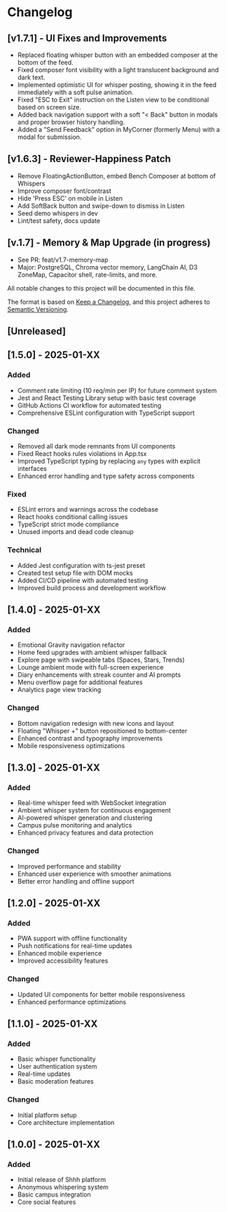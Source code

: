 # Changelog

## [v1.7.1] - UI Fixes and Improvements
- Replaced floating whisper button with an embedded composer at the bottom of the feed.
- Fixed composer font visibility with a light translucent background and dark text.
- Implemented optimistic UI for whisper posting, showing it in the feed immediately with a soft pulse animation.
- Fixed "ESC to Exit" instruction on the Listen view to be conditional based on screen size.
- Added back navigation support with a soft "< Back" button in modals and proper browser history handling.
- Added a "Send Feedback" option in MyCorner (formerly Menu) with a modal for submission.

## [v1.6.3] - Reviewer-Happiness Patch
- Remove FloatingActionButton, embed Bench Composer at bottom of Whispers
- Improve composer font/contrast
- Hide 'Press ESC' on mobile in Listen
- Add SoftBack button and swipe-down to dismiss in Listen
- Seed demo whispers in dev
- Lint/test safety, docs update

## [v.1.7] - Memory & Map Upgrade (in progress)
- See PR: feat/v1.7-memory-map
- Major: PostgreSQL, Chroma vector memory, LangChain AI, D3 ZoneMap, Capacitor shell, rate-limits, and more.

All notable changes to this project will be documented in this file.

The format is based on [Keep a Changelog](https://keepachangelog.com/en/1.0.0/),
and this project adheres to [Semantic Versioning](https://semver.org/spec/v2.0.0.html).

## [Unreleased]

## [1.5.0] - 2025-01-XX

### Added
- Comment rate limiting (10 req/min per IP) for future comment system
- Jest and React Testing Library setup with basic test coverage
- GitHub Actions CI workflow for automated testing
- Comprehensive ESLint configuration with TypeScript support

### Changed
- Removed all dark mode remnants from UI components
- Fixed React hooks rules violations in App.tsx
- Improved TypeScript typing by replacing `any` types with explicit interfaces
- Enhanced error handling and type safety across components

### Fixed
- ESLint errors and warnings across the codebase
- React hooks conditional calling issues
- TypeScript strict mode compliance
- Unused imports and dead code cleanup

### Technical
- Added Jest configuration with ts-jest preset
- Created test setup file with DOM mocks
- Added CI/CD pipeline with automated testing
- Improved build process and development workflow

## [1.4.0] - 2025-01-XX

### Added
- Emotional Gravity navigation refactor
- Home feed upgrades with ambient whisper fallback
- Explore page with swipeable tabs (Spaces, Stars, Trends)
- Lounge ambient mode with full-screen experience
- Diary enhancements with streak counter and AI prompts
- Menu overflow page for additional features
- Analytics page view tracking

### Changed
- Bottom navigation redesign with new icons and layout
- Floating "Whisper +" button repositioned to bottom-center
- Enhanced contrast and typography improvements
- Mobile responsiveness optimizations

## [1.3.0] - 2025-01-XX

### Added
- Real-time whisper feed with WebSocket integration
- Ambient whisper system for continuous engagement
- AI-powered whisper generation and clustering
- Campus pulse monitoring and analytics
- Enhanced privacy features and data protection

### Changed
- Improved performance and stability
- Enhanced user experience with smoother animations
- Better error handling and offline support

## [1.2.0] - 2025-01-XX

### Added
- PWA support with offline functionality
- Push notifications for real-time updates
- Enhanced mobile experience
- Improved accessibility features

### Changed
- Updated UI components for better mobile responsiveness
- Enhanced performance optimizations

## [1.1.0] - 2025-01-XX

### Added
- Basic whisper functionality
- User authentication system
- Real-time updates
- Basic moderation features

### Changed
- Initial platform setup
- Core architecture implementation

## [1.0.0] - 2025-01-XX

### Added
- Initial release of Shhh platform
- Anonymous whispering system
- Basic campus integration
- Core social features 